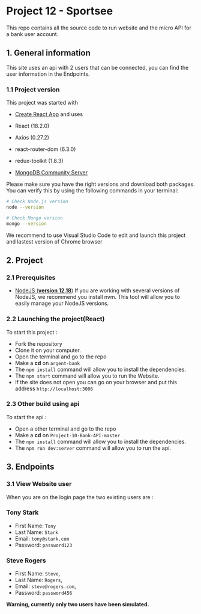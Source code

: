 # Project 12 - Sportsee

This repo contains all the source code to run website and the micro API for a bank user account.

## 1. General information

This site uses an api with 2 users that can be connected, you can find the user information in the Endpoints.
### 1.1 Project version 

This project was started with 
- [Create React App](https://github.com/facebook/create-react-app) and uses

- React (18.2.0)
- Axios (0.27.2)
- react-router-dom (6.3.0)
- redux-toolkit (1.8.3)

- [MongoDB Community Server](https://www.mongodb.com/try/download/community)

Please make sure you have the right versions and download both packages. You can verify this by using the following commands in your terminal:

```bash
# Check Node.js version
node --version

# Check Mongo version
mongo --version
```
We recommend to use Visual Studio Code to edit and launch this project and lastest version of Chrome browser 

## 2. Project

### 2.1 Prerequisites
- [NodeJS (**version 12.18**)](https://nodejs.org/en/)
If you are working with several versions of NodeJS, we recommend you install nvm. This tool will allow you to easily manage your NodeJS versions.

### 2.2 Launching the project(**React**)

To start this project : 

- Fork the repository
- Clone it on your computer.
- Open the terminal and go to the repo
- Make a **cd** on `argent-bank`
- The `npm install` command will allow you to install the dependencies.
- The `npm start` command will allow you to run the Website.
- If the site does not open you can go on your browser and put this address `http://localhost:3006`

### 2.3 Other build using api

To start the api :

- Open a other terminal and go to the repo
- Make a **cd** on `Project-10-Bank-API-master`
- The `npm install` command will allow you to install the dependencies.
- The `npm run dev:server` command will allow you to run the api.

## 3. Endpoints

### 3.1 View Website user

When you are on the login page the two existing users are : 

### Tony Stark

- First Name: `Tony`
- Last Name: `Stark`
- Email: `tony@stark.com`
- Password: `password123`

### Steve Rogers

- First Name: `Steve`,
- Last Name: `Rogers`,
- Email: `steve@rogers.com`,
- Password: `password456`

**Warning, currently only two users have been simulated.**